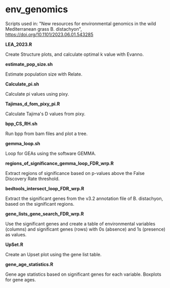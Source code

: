 # env_genomics
Scripts used in: "New resources for environmental genomics in the wild Mediterranean grass B. distachyon", https://doi.org/10.1101/2023.06.01.543285

**LEA_2023.R**

Create Structure plots, and calculate optimal k value with Evanno.

**estimate_pop_size.sh**

Estimate population size with Relate.

**Calculate_pi.sh**

Calculate pi values using pixy.

**Tajimas_d_fom_pixy_pi.R**

Calculate Tajima's D values from pixy.

**bpp_CS_RH.sh**

Run bpp from bam files and plot a tree.

**gemma_loop.sh**

Loop for GEAs using the software GEMMA.

**regions_of_significance_gemma_loop_FDR_wrp.R**

Extract regions of significance based on p-values above the False Discovery Rate threshold.

**bedtools_intersect_loop_FDR_wrp.R**

Extract the significant genes from the v3.2 annotation file of B. distachyon, based on the significant regions.

**gene_lists_gene_search_FDR_wrp.R**

Use the significant genes and create a table of environmental variables (columns) and significant genes (rows) with 0s (absence) and 1s (presence) as values.

**UpSet.R**

Create an Upset plot using the gene list table.

**gene_age_statistics.R**

Gene age statistics based on significant genes for each variable. Boxplots for gene ages.
